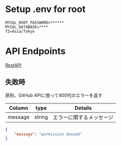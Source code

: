 # Setup .env for root

```.env
MYSQL_ROOT_PASSWORD=******
MYSQL_DATABASE=****
TZ=Asia/Tokyo
```

# API Endpoints

[RestAPI](./doc/restapi.md)

## 失敗時

原則、GitHub APIに倣って400代のエラーを返す

| Column | type | Details |
| -------- | -------- | -------- |
| message | string | エラーに関するメッセージ |

```json
{
    "message": "permission denied"
}
```
